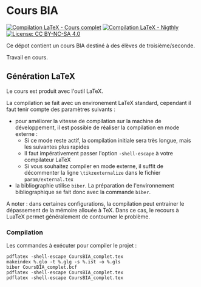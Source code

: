 # Cours BIA
[![Compilation LaTeX - Cours complet](https://github.com/cvermot/coursBia/actions/workflows/compilLatex.yml/badge.svg)](https://github.com/cvermot/coursBia/actions/workflows/compilLatex.yml)
[![Compilation LaTeX - Nigthly](https://github.com/cvermot/coursBia/actions/workflows/nightly.yml/badge.svg)](https://github.com/cvermot/coursBia/actions/workflows/nightly.yml)
[![License: CC BY-NC-SA 4.0](https://img.shields.io/badge/License-CC_BY--NC--SA_4.0-lightgrey.svg)](https://creativecommons.org/licenses/by-nc-sa/4.0/)

Ce dépot contient un cours BIA destiné à des élèves de troisième/seconde.

Travail en cours.

## Génération LaTeX
Le cours est produit avec l'outil LaTeX.

La compilation se fait avec un environement LaTeX standard, cependant il faut tenir compte des paramètres suivants :
- pour améliorer la vitesse de compilation sur la machine de développement, il est possible de réaliser la compilation en mode externe :
  - Si ce mode reste actif, la compilation initiale sera très longue, mais les suivantes plus rapides
  - Il faut impérativement passer l'option `-shell-escape` à votre compilateur LaTeX
  - Si vous souhaitez compiler en mode externe, il suffit de décommenter la ligne `\tikzexternalize` dans le fichier `param/external.tex`
- la bibliographie utilise `biber`. La préparation de l'environnement bibliographique se fait donc avec la commande `biber`.

A noter : dans certaines configurations, la compilation peut entrainer le dépassement de la mémoire allouée à TeX. Dans ce cas, le recours à LuaTeX permet généralement de contourner le problème.

### Compilation
Les commandes à exécuter pour compiler le projet :

```
pdflatex -shell-escape CoursBIA_complet.tex
makeindex %.glo -t %.glg -s %.ist -o %.gls
biber CoursBIA_complet.bcf
pdflatex -shell-escape CoursBIA_complet.tex
pdflatex -shell-escape CoursBIA_complet.tex
```

